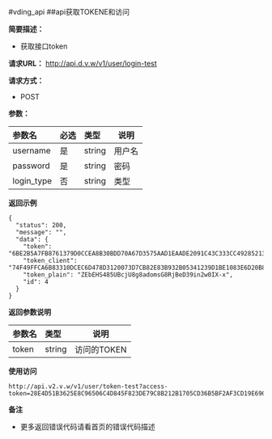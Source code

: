 #vding_api
##api获取TOKENE和访问

    
**简要描述：** 

- 获取接口token

**请求URL：** 
http://api.d.v.w/v1/user/login-test
  
**请求方式：**
- POST 

**参数：** 

|参数名|必选|类型|说明|
|:----    |:---|:----- |-----   |
|username |是  |string |用户名 |  如 zkyucn  |
|password |是  |string | 密码  | 访问 http://d.v.w/test/enc?pwd=123456 获取 |
|login_type     |否  |string | 类型  | password_login  |

 **返回示例**

``` 
{
  "status": 200,
  "message": "",
  "data": {
    "token": "6BE2B5A7FB8761379D0CCEA8B30BDD70A67D3575AAD1EAADE2091C43C333CC4928521380B3E84773CD669A673CF77A7E093FA6B0D0887DB6344D67D7746F501311405E7052F5A4F80D57D19E138178E787ABAA16D981D9BA2F62D1BD177CB6175C003AC408A2C521AC6B1112EA59ADBFBFE582F4A64D4F4C1C5D15C6386A254C",
    "token_client": "74F49FFCA6B83310DCEC6D478D3120073D7CB82E83B932B05341239D1BE1083E6D20B847B8DC0FD694B5785105F6780A7EE7517CC26BE5AF33C442158F22AE3A6FBD5189D4CF87B4B6AA744CD20D6FC43E316A1CA51E25789B4AF74B791D3535E5E572919C3AF1ADA10F77A6572F3AC23C50CDAF32B402F67E311CE880F2C774",
    "token_plain": "ZEbEHS485UBcjU8g8adomsG8RjBeD39in2w0IX-x",
    "id": 4
  }
}
```

 **返回参数说明** 

|参数名|类型|说明|
|:-----  |:-----|-----                           |
|token |string   | 访问的TOKEN  |

 **使用访问** 
 ``` 
http://api.v2.v.w/v1/user/token-test?access-token=28E4D51B3625E8C96506C4D845F823DE79C8B212B1705CD36B5BF2AF3CD19E690E3A276C0DCB47409C7C801A20E672025D0FFD24CDB193D766F49B35B898CC6CF84FE7E9EEC296761122021F78566FA3BA61754369E9AAF45391D469C8379200A9B2BFA82AD841C806A3B5190603D19042E04AC10560C0A48F70049C15F56859 
```  
 **备注** 

- 更多返回错误代码请看首页的错误代码描述




